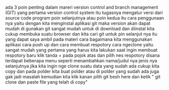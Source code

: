 ada 3 poin penting dalam mareri version control and branch management (GIT)
yang pertama version control system itu tugasnya mengatur versi dari source code program
poin selanjutnya atau poin kedua itu cara penggunaan nya yaitu dengan kita menginstal aplikasi git maka version akan dapat mudah di gunakan git sangat mudah untuk di download dan diinstal kita cukup membuka suatu browser dan kita cari git
untuk pin selanjut nya itu yang dapat saya ambil pada materi cara bagaimana kita menggunakan aplikasi cara push up dan cara membuat respotory cara ngeclone yaitu sangat mudah yang pertama yang harus kita lakukan saat ingin membuat respotory baru klik tanda + pada pojok atas dan pilih nes respotory disana terdapat beberapa menu seperti menambahkan nama/judul nya jenis nya
selanjutnya jika kita ingin nge clone suatu data yang sudah ada cukup kita copy dan pada polder kita buat polder atau di polder yang sudah ada juga gak jadi masalah kemudian kita klik kanan pilih git besh here dan ketik " git clone dan paste file yang telah di copy"


